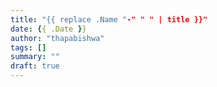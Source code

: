 ```yaml
---
title: "{{ replace .Name "-" " " | title }}"
date: {{ .Date }}
author: "thapabishwa"
tags: []
summary: ""
draft: true
---
```


